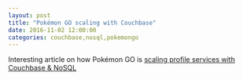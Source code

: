 ```yaml
---
layout: post
title: "Pokémon GO scaling with Couchbase"
date: 2016-11-02 12:00:00 
categories: couchbase,nosql,pokemongo
---
```


Interesting article on how Pokémon GO is [scaling profile services with Couchbase & NoSQL](http://blog.couchbase.com/2016/october/pokemon-go-scaling-profile-services-with-couchbase--nosql?mkt_tok=eyJpIjoiWlRneU9UZ3lOVGd4T1dVMiIsInQiOiJqSjB2cjdzZ3dqN05Pa1JLVVdicldHczdabEVRRHE1dWNwQjc1b1lvM3Rka3o2ckxsV29DbGZqWUtGajBaZEt5RUpMa3JqY1dIeGwyMXhnck1zeng0bDNcL01jZXlhVDlJU3hveEZMT0F1OTg9In0%3D)


